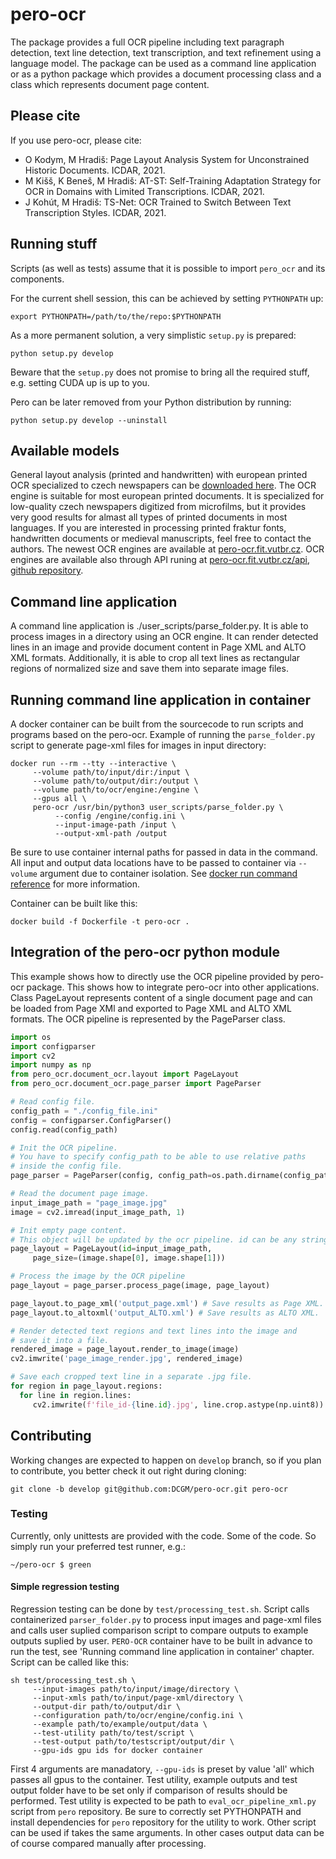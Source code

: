 # pero-ocr
The package provides a full OCR pipeline including text paragraph detection,  text line detection, text transcription, and text refinement using a language model.
The package can be used as a command line application or as a python package which provides a document processing class and a class which represents document page content.


## Please cite
If you use pero-ocr, please cite:

* O Kodym, M Hradiš: Page Layout Analysis System for Unconstrained Historic Documents. ICDAR, 2021.
* M Kišš, K Beneš, M Hradiš: AT-ST: Self-Training Adaptation Strategy for OCR in Domains with Limited Transcriptions. ICDAR, 2021.
* J Kohút, M Hradiš: TS-Net: OCR Trained to Switch Between Text Transcription Styles. ICDAR, 2021.

## Running stuff
Scripts (as well as tests) assume that it is possible to import ``pero_ocr`` and its components.

For the current shell session, this can be achieved by setting ``PYTHONPATH`` up:
```
export PYTHONPATH=/path/to/the/repo:$PYTHONPATH
```

As a more permanent solution, a very simplistic `setup.py` is prepared:
```
python setup.py develop
```
Beware that the `setup.py` does not promise to bring all the required stuff, e.g. setting CUDA up is up to you.

Pero can be later removed from your Python distribution by running:
```
python setup.py develop --uninstall
```

## Available models
General layout analysis (printed and handwritten) with european printed OCR specialized to czech newspapers can be [downloaded here](https://nextcloud.fit.vutbr.cz/s/AasEy6KnXwkyXKi). The OCR engine is suitable for most european printed documents. It is specialized for low-quality czech newspapers digitized from microfilms, but it provides very good results for almast all types of printed documents in most languages. If you are interested in processing printed fraktur fonts, handwritten documents or medieval manuscripts, feel free to contact the authors. The newest OCR engines are available at [pero-ocr.fit.vutbr.cz](https://pero-ocr.fit.vutbr.cz). OCR engines are available also through API runing at [pero-ocr.fit.vutbr.cz/api](https://pero-ocr.fit.vutbr.cz/api), [github repository](https://github.com/DCGM/pero-ocr-api).

## Command line application
A command line application is ./user_scripts/parse_folder.py. It is able to process images in a directory using an OCR engine. It can render detected lines in an image and provide document content in Page XML and ALTO XML formats. Additionally, it is able to crop all text lines as rectangular regions of normalized size and save them into separate image files.

## Running command line application in container
A docker container can be built from the sourcecode to run scripts and programs based on the pero-ocr. Example of running the `parse_folder.py` script to generate page-xml files for images in input directory:
```shell
docker run --rm --tty --interactive \
     --volume path/to/input/dir:/input \
     --volume path/to/output/dir:/output \
     --volume path/to/ocr/engine:/engine \
     --gpus all \
     pero-ocr /usr/bin/python3 user_scripts/parse_folder.py \
          --config /engine/config.ini \
          --input-image-path /input \
          --output-xml-path /output
```
Be sure to use container internal paths for passed in data in the command. All input and output data locations have to be passed to container via `--volume` argument due to container isolation. See [docker run command reference](https://docs.docker.com/engine/reference/run/) for more information.

Container can be built like this:
```shell
docker build -f Dockerfile -t pero-ocr .
```

## Integration of the pero-ocr python module
This example shows how to directly use the OCR pipeline provided by pero-ocr package. This shows how to integrate pero-ocr into other applications. Class PageLayout represents content of a single document page and can be loaded from Page XMl and exported to Page XML and ALTO XML formats. The OCR pipeline is represented by the PageParser class.

```python
import os
import configparser
import cv2
import numpy as np
from pero_ocr.document_ocr.layout import PageLayout
from pero_ocr.document_ocr.page_parser import PageParser

# Read config file.
config_path = "./config_file.ini"
config = configparser.ConfigParser()
config.read(config_path)

# Init the OCR pipeline. 
# You have to specify config_path to be able to use relative paths
# inside the config file.
page_parser = PageParser(config, config_path=os.path.dirname(config_path))

# Read the document page image.
input_image_path = "page_image.jpg"
image = cv2.imread(input_image_path, 1)

# Init empty page content. 
# This object will be updated by the ocr pipeline. id can be any string and it is used to identify the page.
page_layout = PageLayout(id=input_image_path,
     page_size=(image.shape[0], image.shape[1]))

# Process the image by the OCR pipeline
page_layout = page_parser.process_page(image, page_layout)

page_layout.to_page_xml('output_page.xml') # Save results as Page XML.
page_layout.to_altoxml('output_ALTO.xml') # Save results as ALTO XML.

# Render detected text regions and text lines into the image and
# save it into a file.
rendered_image = page_layout.render_to_image(image) 
cv2.imwrite('page_image_render.jpg', rendered_image)

# Save each cropped text line in a separate .jpg file.
for region in page_layout.regions:
  for line in region.lines:
     cv2.imwrite(f'file_id-{line.id}.jpg', line.crop.astype(np.uint8))
```


## Contributing
Working changes are expected to happen on `develop` branch, so if you plan to contribute, you better check it out right during cloning:

```
git clone -b develop git@github.com:DCGM/pero-ocr.git pero-ocr
```

### Testing
Currently, only unittests are provided with the code. Some of the code. So simply run your preferred test runner, e.g.:
```
~/pero-ocr $ green
```

#### Simple regression testing
Regression testing can be done by `test/processing_test.sh`. Script calls containerized `parser_folder.py` to process input images and page-xml files and calls user suplied comparison script to compare outputs to example outputs suplied by user. `PERO-OCR` container have to be built in advance to run the test, see 'Running command line application in container' chapter. Script can be called like this:
```shell
sh test/processing_test.sh \
     --input-images path/to/input/image/directory \
     --input-xmls path/to/input/page-xml/directory \
     --output-dir path/to/output/dir \
     --configuration path/to/ocr/engine/config.ini \
     --example path/to/example/output/data \
     --test-utility path/to/test/script \
     --test-output path/to/testscript/output/dir \
     --gpu-ids gpu ids for docker container
```

First 4 arguments are manadatory, `--gpu-ids` is preset by value 'all' which passes all gpus to the container. Test utility, example outputs and test output folder have to be set only if comparison of results should be performed. Test utility is expected to be path to `eval_ocr_pipeline_xml.py` script from `pero` repository. Be sure to correctly set PYTHONPATH and install dependencies for `pero` repository for the utility to work. Other script can be used if takes the same arguments. In other cases output data can be of course compared manually after processing.
